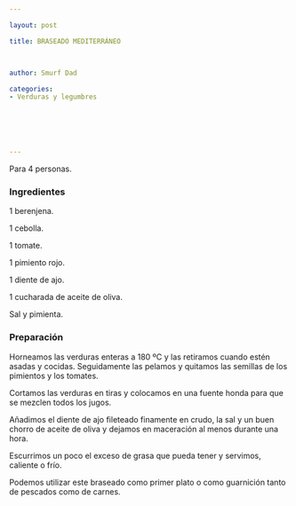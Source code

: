 ```yaml
---

layout: post

title: BRASEADO MEDITERRÁNEO



author: Smurf Dad

categories:
- Verduras y legumbres






---
```


Para 4 personas.

<h3>Ingredientes</h3>

1 berenjena.

1 cebolla.

1 tomate.

1 pimiento rojo.

1 diente de ajo.

1 cucharada de aceite de oliva.

Sal y pimienta.

<h3>Preparación</h3>

Horneamos las verduras enteras a 180 ºC y las retiramos cuando estén asadas y cocidas. Seguidamente las pelamos y quitamos las semillas de los pimientos y los tomates.

Cortamos las verduras en tiras y colocamos en una fuente honda para que se mezclen todos los jugos.

Añadimos el diente de ajo fileteado finamente en crudo, la sal y un buen chorro de aceite de oliva y dejamos en maceración al menos durante una hora.

Escurrimos un poco el exceso de grasa que pueda tener y servimos, caliente o frío.

Podemos utilizar este braseado como primer plato o como guarnición tanto de pescados como de carnes.